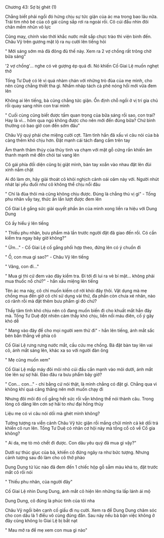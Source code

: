 




Chương 43: Sợ bị ghét (1)

Chẳng biết phải ngồi đó hứng chịu sự tức giận của ác ma trong bao lâu nữa. Trái tim nhỏ bé của cô gái cũng sắp rơi ra ngoài rồi. Cô cúi đầu nhìn đôi chân mềm nhũn vô lực

Cũng may, chính vào thời khắc nước mắt sắp chực trào thì viện binh đến. Châu Vỹ trên gương mặt lộ ra nụ cười lên tiếng hỏi

" Mới sáng sớm mà đã đông đủ thế này. Xem ra 2 vợ chồng rất trông chờ bữa sáng"

'2 vợ chồng'... nghe có vẻ gượng ép quá đi. Nó khiến Cố Giai Lệ muốn nghẹt thở

Tống Tư Duệ có lẽ vì quá nhàm chán với những trò đùa của mẹ mình, cho nên cũng chẳng thiết tha gì. Nhấm nháp tách cà phê nóng hổi mới vừa đem lên

Không ai lên tiếng, bà cũng chẳng tức giận. Ổn định chỗ ngồi ở vị trí gia chủ rồi quay sang nhìn con trai mình

" Cuối cùng cũng biết được tầm quan trọng của bữa sáng rồi sao, con trai? Hay là vì... hôm qua ngủ không được cho nên mới đến đúng bữa? Chứ bình thường có bao giờ con đến sớm đâu"

Châu Vỹ quý phái che miệng cười cợt. Tâm tình hắn đã xấu vì câu nói của bà càng thêm khó chịu hơn. Đặt mạnh cái tách đang cầm trên tay


Âm thanh thâm thúy của thủy tinh va chạm với mặt gỗ cứng rắn khiến âm thanh mạnh mẽ đến chói tai vang lên

Cô gái phía đối diện cũng bị giật mình, bàn tay xoắn vào nhau đặt lên đùi xinh nắm chặt

Ai đó làm ơn, hãy giải thoát cô khỏi nghịch cảnh oái oăm này với. Người nhút nhát lại yếu đuối như cô không thể chịu nổi đâu

" Chỉ là đùa thôi mà cũng không chịu được. Đúng là chẳng thú vị gì" - Tống phu nhân vẫy tay, thức ăn lần lượt được đem lên

Cố Giai Lệ gắng sức giải quyết phần ăn của mình xong liền ra hiệu với Dung Dung

Cô ấy hiểu ý lên tiếng

" Thiếu phu nhân, bưu phẩm mà lần trước người đặt đã giao đến rồi. Có cần kiểm tra ngay bây giờ không?"

" Ừm..." - Cố Giai Lệ cố gắng phối hợp theo, đứng lên có ý chuồn đi

" Ồ, con mua gì sao?" - Châu Vỹ lên tiếng

" Vâng, con đi..."

" Mua gì thì cứ đem vào đây kiểm tra. Đi tới đi lui ra vẻ bí mật... không phải mua thuốc nổ chứ?" - hắn xấu miệng lên tiếng


Tên ác ma này, cô chỉ muốn kiếm cớ rời khỏi đây thôi. Vật dụng mà mẹ chồng mua đến giờ cô chỉ sử dụng vài thứ, đa phần còn chưa xé nhãn, nào có rãnh rỗi mà đặt thêm bưu phẩm gì đó chứ?



Thấy tâm tình khó chịu nên cô đang muốn biến đi cho khuất mắt hắn đây mà. Tống Tư Duệ đột nhiên cảm thấy khó chịu, liền nổi máu điên, cố ý gây khó dễ

" Mang vào đây để cho mọi người xem thử đi" - hắn lên tiếng, ánh mắt sắc bén bắn thẳng về phía cô

Cố Giai Lệ rưng rưng nước mắt, cầu cứu mẹ chồng. Bà đặt bàn tay lên vai cô, ánh mắt sáng lên, khác xa so với người đàn ông

" Mẹ cũng muốn xem"

Cố Giai Lệ mấp máy đôi môi nhỏ cúi đầu cắn mạnh vào môi dưới, ánh mắt lóe lên sự sợ hãi. Đào đâu ra bưu phẩm bây giờ?

" Con... con..." - chi bằng cứ nói thật, là mình chẳng có đặt gì. Chẳng qua vì không khí quá căng thẳng nên mới muốn chạy đi

Nhưng đôi môi đó cố gắng hết sức rồi vẫn không thể nói thành câu. Trong lòng cô dâng lên cơn sợ hãi to như đại hồng thủy

Liệu mẹ có vì câu nói dối mà ghét mình không?

Tưởng tượng ra viễn cảnh Châu Vỹ tức giận rồi mắng chửi mình cả kẻ dối trá khiến cô run lên. Tống Tư Duệ có nhân cơ hội này mà tống cổ cô về Cố gia không?

" Ai da, mẹ tò mò chết đi được. Con dâu yêu quý đã mua gì vậy?"

Dưới sự thúc giục của bà, khiến cô đứng ngây ra như bức tượng. Nhưng cảnh tượng sau đó làm cho cô thở phào

Dung Dung từ lúc nào đã đem đến 1 chiếc hộp gỗ sẫm màu khá to, đặt trước mắt cô rồi nói

" Thiếu phu nhân, của người đây"

Cố Giai Lệ nhìn Dung Dung, ánh mắt cô hiện lên những tia lấp lánh ái mộ

Dung Dung, cô đúng là phúc tinh của tôi nha

Châu Vỹ ngồi bên cạnh cố giấu đi nụ cười. Xem ra để Dung Dung chăm sóc cho con dâu là 1 điều vô cùng đúng đắn. Sau này nếu bà bận việc không ở đây cũng không lo Giai Lệ bị bắt nạt

" Mau mở ra để mẹ xem con mua gì nào"




